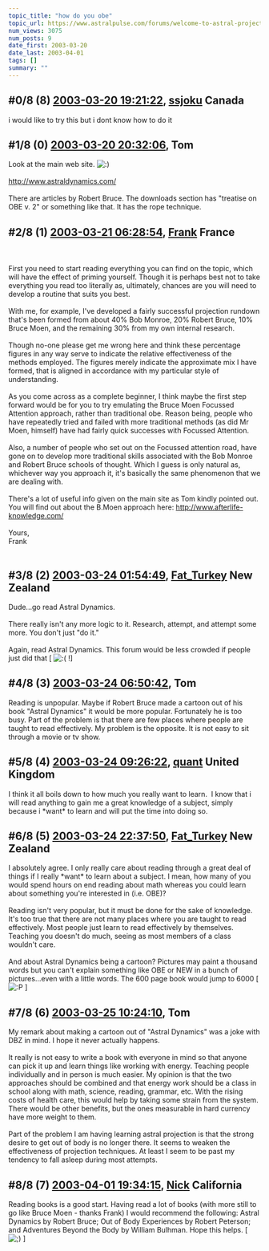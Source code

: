 ```yaml
---
topic_title: "how do you obe"
topic_url: https://www.astralpulse.com/forums/welcome-to-astral-projection-experiences!/how-do-you-obe
num_views: 3075
num_posts: 9
date_first: 2003-03-20
date_last: 2003-04-01
tags: []
summary: ""
---
```


## \#0/8 (8) [2003-03-20 19:21:22](https://www.astralpulse.com/forums/index.php?msg=119588), [ssjoku](https://www.astralpulse.com/forums/profile/?u=1802) Canada ##
<section>
i would like to try this but i dont know how to do it
<br>
</section>

## \#1/8 (0) [2003-03-20 20:32:06](https://www.astralpulse.com/forums/index.php?msg=25616), Tom  ##
<section>
Look at the main web site.
<img alt=":)" class="smiley" src="https://www.astralpulse.com/forums/Smileys/fugue/smiley.png" title="Smiley"/>
<br>
<br>
<a class="bbc_link" href="http://www.astraldynamics.com/" rel="noopener" target="_blank">
 http://www.astraldynamics.com/
</a>
<br>
<br>
There are articles by Robert Bruce. The downloads section has "treatise on OBE v. 2" or something like that. It has the rope technique.
<br>
</section>

## \#2/8 (1) [2003-03-21 06:28:54](https://www.astralpulse.com/forums/index.php?msg=25637), [Frank](https://www.astralpulse.com/forums/profile/?u=359) France ##
<section>
<br>
<br>
First you need to start reading everything you can find on the topic, which will have the effect of priming yourself. Though it is perhaps best not to take everything you read too literally as, ultimately, chances are you will need to develop a routine that suits you best.
<br>
<br>
With me, for example, I've developed a fairly successful projection rundown that's been formed from about 40% Bob Monroe, 20% Robert Bruce, 10% Bruce Moen, and the remaining 30% from my own internal research.
<br>
<br>
Though no-one please get me wrong here and think these percentage figures in any way serve to indicate the relative effectiveness of the methods employed. The figures merely indicate the approximate mix I have formed, that is aligned in accordance with my particular style of understanding.
<br>
<br>
As you come across as a complete beginner, I think maybe the first step forward would be for you to try emulating the Bruce Moen Focussed Attention approach, rather than traditional obe. Reason being, people who have repeatedly tried and failed with more traditional methods (as did Mr Moen, himself) have had fairly quick successes with Focussed Attention.
<br>
<br>
Also, a number of people who set out on the Focussed attention road, have gone on to develop more traditional skills associated with the Bob Monroe and Robert Bruce schools of thought. Which I guess is only natural as, whichever way you approach it, it's basically the same phenomenon that we are dealing with.
<br>
<br>
There's a lot of useful info given on the main site as Tom kindly pointed out. You will find out about the B.Moen approach here:
<a class="bbc_link" href="http://www.afterlife-knowledge.com/" rel="noopener" target="_blank">
 http://www.afterlife-knowledge.com/
</a>
<br>
<br>
Yours,
<br>
Frank
<br>
<br>
</section>

## \#3/8 (2) [2003-03-24 01:54:49](https://www.astralpulse.com/forums/index.php?msg=25927), [Fat_Turkey](https://www.astralpulse.com/forums/profile/?u=1507) New Zealand ##
<section>
Dude...go read Astral Dynamics.
<br>
<br>
There really isn't any more logic to it. Research, attempt, and attempt some more. You don't just "do it."
<br>
<br>
Again, read Astral Dynamics. This forum would be less crowded if people just did that [
<img alt=":(" class="smiley" src="https://www.astralpulse.com/forums/Smileys/fugue/sad.png" title="Sad"/>
!]
</section>

## \#4/8 (3) [2003-03-24 06:50:42](https://www.astralpulse.com/forums/index.php?msg=25942), Tom  ##
<section>
Reading is unpopular. Maybe if Robert Bruce made a cartoon out of his book "Astral Dynamics" it would be more popular. Fortunately he is too busy. Part of the problem is that there are few places where people are taught to read effectively. My problem is the opposite. It is not easy to sit through a movie or tv show.
<br>
</section>

## \#5/8 (4) [2003-03-24 09:26:22](https://www.astralpulse.com/forums/index.php?msg=25952), [quant](https://www.astralpulse.com/forums/profile/?u=642) United Kingdom ##
<section>
I think it all boils down to how much you really want to learn.  I know that i will read anything to gain me a great knowledge of a subject, simply because i *want* to learn and will put the time into doing so.
</section>

## \#6/8 (5) [2003-03-24 22:37:50](https://www.astralpulse.com/forums/index.php?msg=26005), [Fat_Turkey](https://www.astralpulse.com/forums/profile/?u=1507) New Zealand ##
<section>
I absolutely agree. I only really care about reading through a great deal of things if I really *want* to learn about a subject. I mean, how many of you would spend hours on end reading about math whereas you could learn about something you're interested in (i.e. OBE)?
<br>
<br>
Reading isn't very popular, but it must be done for the sake of knowledge. It's too true that there are not many places where you are taught to read effectively. Most people just learn to read effectively by themselves. Teaching you doesn't do much, seeing as most members of a class wouldn't care.
<br>
<br>
And about Astral Dynamics being a cartoon? Pictures may paint a thousand words but you can't explain something like OBE or NEW in a bunch of pictures...even with a little words. The 600 page book would jump to 6000 [
<img alt=":P" class="smiley" src="https://www.astralpulse.com/forums/Smileys/fugue/tongue.png" title="Tongue"/>
]
</section>

## \#7/8 (6) [2003-03-25 10:24:10](https://www.astralpulse.com/forums/index.php?msg=26040), Tom  ##
<section>
My remark about making a cartoon out of "Astral Dynamics" was a joke with DBZ in mind. I hope it never actually happens.
<br>
<br>
It really is not easy to write a book with everyone in mind so that anyone can pick it up and learn things like working with energy. Teaching people individually and in person is much easier. My opinion is that the two approaches should be combined and that energy work should be a class in school along with math, science, reading, grammar, etc. With the rising costs of health care, this would help by taking some strain from the system. There would be other benefits, but the ones measurable in hard currency have more weight to them.
<br>
<br>
Part of the problem I am having learning astral projection is that the strong desire to get out of body is no longer there. It seems to weaken the effectiveness of projection techniques. At least I seem to be past my tendency to fall asleep during most attempts.
<br>
</section>

## \#8/8 (7) [2003-04-01 19:34:15](https://www.astralpulse.com/forums/index.php?msg=26804), [Nick](https://www.astralpulse.com/forums/profile/?u=2080) California ##
<section>
Reading books is a good start. Having read a lot of books (with more still to go like Bruce Moen - thanks Frank) I would recommend the following: Astral Dynamics by Robert Bruce; Out of Body Experiences by Robert Peterson; and Adventures Beyond the Body by William Bulhman. Hope this helps. [
<img alt=";)" class="smiley" src="https://www.astralpulse.com/forums/Smileys/fugue/wink.png" title="Wink"/>
]
</section>